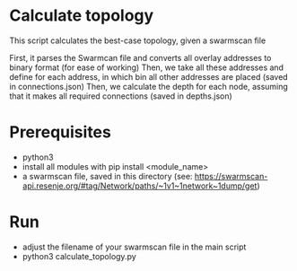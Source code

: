 # Calculate topology
This script calculates the best-case topology, given a swarmscan file

First, it parses the Swarmcan file and converts all overlay addresses to binary format (for ease of working)
Then, we take all these addresses and define for each address, in which bin all other addresses are placed (saved in connections.json)
Then, we calculate the depth for each node, assuming that it makes all required connections (saved in depths.json)

# Prerequisites
- python3
- install all modules with pip install <module_name>
- a swarmscan file, saved in this directory (see: https://swarmscan-api.resenje.org/#tag/Network/paths/~1v1~1network~1dump/get)

# Run
- adjust the filename of your swarmscan file in the main script
- python3 calculate_topology.py